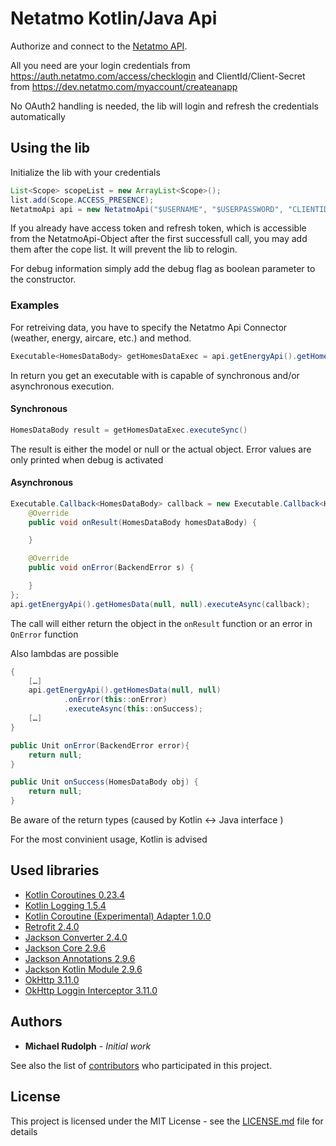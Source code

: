 # Netatmo Kotlin/Java Api

Authorize and connect to the [Netatmo API](https://dev.netatmo.com/resources/technical/introduction).

All you need are your login credentials from https://auth.netatmo.com/access/checklogin and ClientId/Client-Secret from https://dev.netatmo.com/myaccount/createanapp

No OAuth2 handling is needed, the lib will login and refresh the credentials automatically

## Using the lib

Initialize the lib with your credentials

```java
List<Scope> scopeList = new ArrayList<Scope>();
list.add(Scope.ACCESS_PRESENCE);
NetatmoApi api = new NetatmoApi("$USERNAME", "$USERPASSWORD", "CLIENTID", "CLIENTSECRET", scopeList)
```

If you already have access token and refresh token, which is accessible from the NetatmoApi-Object after the first successfull call, you may add them after the cope list. It will prevent the lib to relogin.

For debug information simply add the debug flag as boolean parameter to the constructor.

### Examples

For retreiving data, you have to specify the Netatmo Api Connector (weather, energy, aircare, etc.) and method.

```java
Executable<HomesDataBody> getHomesDataExec = api.getEnergyApi().getHomesData(null, null)
```
In return you get an executable with is capable of synchronous and/or asynchronous execution.

#### Synchronous
```java
HomesDataBody result = getHomesDataExec.executeSync()
```

The result is either the model or null or the actual object. Error values are only printed when debug is activated

#### Asynchronous
```java
Executable.Callback<HomesDataBody> callback = new Executable.Callback<HomesDataBody>() {
    @Override
    public void onResult(HomesDataBody homesDataBody) {

    }

    @Override
    public void onError(BackendError s) {

    }
};
api.getEnergyApi().getHomesData(null, null).executeAsync(callback);
```

The call will either return the object in the `onResult` function or an error in `OnError` function

Also lambdas are possible
```java
{
    […]
    api.getEnergyApi().getHomesData(null, null)
            .onError(this::onError)
            .executeAsync(this::onSuccess);
    […]
}

public Unit onError(BackendError error){
    return null;
}

public Unit onSuccess(HomesDataBody obj) {
    return null;
}
```
Be aware of the return types (caused by Kotlin <-> Java interface )

For the most convinient usage, Kotlin is advised

## Used libraries

* [Kotlin Coroutines 0.23.4](https://github.com/Kotlin/kotlinx.coroutines)
* [Kotlin Logging 1.5.4](https://github.com/MicroUtils/kotlin-logging)
* [Kotlin Coroutine (Experimental) Adapter 1.0.0](https://github.com/JakeWharton/retrofit2-kotlin-coroutines-adapter)
*  [Retrofit 2.4.0](https://github.com/square/retrofit)
*  [Jackson Converter 2.4.0](https://github.com/square/retrofit/tree/master/retrofit-converters/jackson)
*  [Jackson Core 2.9.6](https://github.com/FasterXML/jackson-core)
*  [Jackson Annotations 2.9.6](https://github.com/FasterXML/jackson-annotations)
* [Jackson Kotlin Module 2.9.6](https://github.com/FasterXML/jackson-module-kotlin)
* [OkHttp 3.11.0](https://github.com/square/okhttp)
* [OkHttp Loggin Interceptor 3.11.0](https://github.com/square/okhttp/tree/master/okhttp-logging-interceptor)

## Authors

* **Michael Rudolph** - *Initial work*

See also the list of [contributors](https://github.com/your/project/contributors) who participated in this project.

## License

This project is licensed under the MIT License - see the [LICENSE.md](LICENSE.md) file for details
